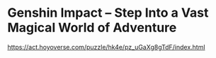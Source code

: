 # Genshin Impact – Step Into a Vast Magical World of Adventure
https://act.hoyoverse.com/puzzle/hk4e/pz_uGaXg8gTdF/index.html